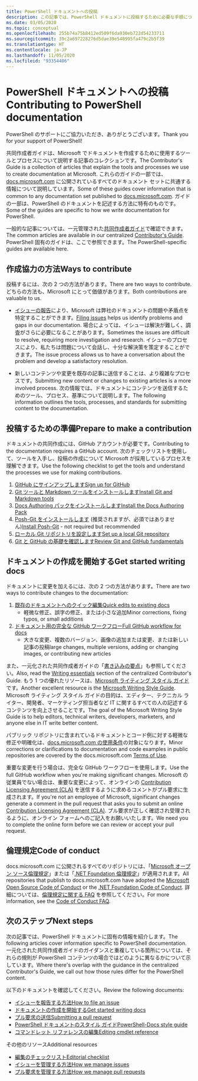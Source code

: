 ```yaml
---
title: PowerShell ドキュメントへの投稿
description: この記事では、PowerShell ドキュメントに投稿するために必要な手順について説明します。
ms.date: 03/05/2020
ms.topic: conceptual
ms.openlocfilehash: 255b74a75b8412ed509f6da930eb722d54233711
ms.sourcegitcommit: 39c2a697228276d5dae39e540995fa479c2b5f39
ms.translationtype: HT
ms.contentlocale: ja-JP
ms.lasthandoff: 11/05/2020
ms.locfileid: "93354406"
---
```

# <a name="contributing-to-powershell-documentation"></a><span data-ttu-id="10433-103">PowerShell ドキュメントへの投稿</span><span class="sxs-lookup"><span data-stu-id="10433-103">Contributing to PowerShell documentation</span></span>

<span data-ttu-id="10433-104">PowerShell のサポートにご協力いただき、ありがとうございます。</span><span class="sxs-lookup"><span data-stu-id="10433-104">Thank you for your support of PowerShell!</span></span>

<span data-ttu-id="10433-105">共同作成者ガイドは、Microsoft でドキュメントを作成するために使用するツールとプロセスについて説明する記事のコレクションです。</span><span class="sxs-lookup"><span data-stu-id="10433-105">The Contributor's Guide is a collection of articles that explain the tools and processes we use to create documentation at Microsoft.</span></span> <span data-ttu-id="10433-106">これらのガイドの一部では、[docs.microsoft.com][docs] に公開されているすべてのドキュメント セットに共通する情報について説明しています。</span><span class="sxs-lookup"><span data-stu-id="10433-106">Some of these guides cover information that is common to any documentation set published to [docs.microsoft.com][docs].</span></span> <span data-ttu-id="10433-107">ガイドの一部は、PowerShell のドキュメントを記述する方法に特有のものです。</span><span class="sxs-lookup"><span data-stu-id="10433-107">Some of the guides are specific to how we write documentation for PowerShell.</span></span>

<span data-ttu-id="10433-108">一般的な記事については、一元管理された[共同作成者ガイド][contribute]で確認できます。</span><span class="sxs-lookup"><span data-stu-id="10433-108">The common articles are available in our centralized [Contributor's Guide][contribute].</span></span> <span data-ttu-id="10433-109">PowerShell 固有のガイドは、ここで参照できます。</span><span class="sxs-lookup"><span data-stu-id="10433-109">The PowerShell-specific guides are available here.</span></span>

## <a name="ways-to-contribute"></a><span data-ttu-id="10433-110">作成協力の方法</span><span class="sxs-lookup"><span data-stu-id="10433-110">Ways to contribute</span></span>

<span data-ttu-id="10433-111">投稿するには、次の 2 つの方法があります。</span><span class="sxs-lookup"><span data-stu-id="10433-111">There are two ways to contribute.</span></span> <span data-ttu-id="10433-112">どちらの方法も、Microsoft にとって価値があります。</span><span class="sxs-lookup"><span data-stu-id="10433-112">Both contributions are valuable to us.</span></span>

- <span data-ttu-id="10433-113">[イシューの報告][file-an-issue]により、Microsoft は弊社のドキュメントの問題や矛盾点を特定することができます。</span><span class="sxs-lookup"><span data-stu-id="10433-113">[Filing issues][file-an-issue] helps us identify problems and gaps in our documentation.</span></span> <span data-ttu-id="10433-114">場合によっては、イシューは解決が難しく、調査がさらに必要になることがあります。</span><span class="sxs-lookup"><span data-stu-id="10433-114">Sometimes the issues are difficult to resolve, requiring more investigation and research.</span></span> <span data-ttu-id="10433-115">イシューのプロセスにより、私たちは問題について会話し、十分な解決策を策定することができます。</span><span class="sxs-lookup"><span data-stu-id="10433-115">The issue process allows us to have a conversation about the problem and develop a satisfactory resolution.</span></span>

- <span data-ttu-id="10433-116">新しいコンテンツや変更を既存の記事に送信することは、より複雑なプロセスです。</span><span class="sxs-lookup"><span data-stu-id="10433-116">Submitting new content or changes to existing articles is a more involved process.</span></span> <span data-ttu-id="10433-117">次の情報では、ドキュメントにコンテンツを送信するためのツール、プロセス、基準について説明します。</span><span class="sxs-lookup"><span data-stu-id="10433-117">The following information outlines the tools, processes, and standards for submitting content to the documentation.</span></span>

## <a name="prepare-to-make-a-contribution"></a><span data-ttu-id="10433-118">投稿するための準備</span><span class="sxs-lookup"><span data-stu-id="10433-118">Prepare to make a contribution</span></span>

<span data-ttu-id="10433-119">ドキュメントの共同作成には、GitHub アカウントが必要です。</span><span class="sxs-lookup"><span data-stu-id="10433-119">Contributing to the documentation requires a GitHub account.</span></span> <span data-ttu-id="10433-120">次のチェックリストを使用して、ツールを入手し、投稿の作成について Microsoft が採用しているプロセスを理解できます。</span><span class="sxs-lookup"><span data-stu-id="10433-120">Use the following checklist to get the tools and understand the processes we use for making contributions.</span></span>

1. [<span data-ttu-id="10433-121">GitHub にサインアップします</span><span class="sxs-lookup"><span data-stu-id="10433-121">Sign up for GitHub</span></span>](/contribute/get-started-setup-github)
1. [<span data-ttu-id="10433-122">Git ツールと Markdown ツールをインストールします</span><span class="sxs-lookup"><span data-stu-id="10433-122">Install Git and Markdown tools</span></span>](/contribute/get-started-setup-tools)
1. [<span data-ttu-id="10433-123">Docs Authoring パックをインストールします</span><span class="sxs-lookup"><span data-stu-id="10433-123">Install the Docs Authoring Pack</span></span>](/contribute/how-to-write-docs-auth-pack)
1. <span data-ttu-id="10433-124">[Posh-Git をインストールします][posh-git] (推奨されますが、必須ではありません)</span><span class="sxs-lookup"><span data-stu-id="10433-124">[Install Posh-Git][posh-git] - not required but recommended</span></span>
1. [<span data-ttu-id="10433-125">ローカル Git リポジトリを設定します</span><span class="sxs-lookup"><span data-stu-id="10433-125">Set up a local Git repository</span></span>](/contribute/get-started-setup-local)
1. [<span data-ttu-id="10433-126">Git と GitHub の基礎を確認します</span><span class="sxs-lookup"><span data-stu-id="10433-126">Review Git and GitHub fundamentals</span></span>](/contribute/git-github-fundamentals)

## <a name="get-started-writing-docs"></a><span data-ttu-id="10433-127">ドキュメントの作成を開始する</span><span class="sxs-lookup"><span data-stu-id="10433-127">Get started writing docs</span></span>

<span data-ttu-id="10433-128">ドキュメントに変更を加えるには、次の 2 つの方法があります。</span><span class="sxs-lookup"><span data-stu-id="10433-128">There are two ways to contribute changes to the documentation:</span></span>

1. [<span data-ttu-id="10433-129">既存のドキュメントへのクイック編集</span><span class="sxs-lookup"><span data-stu-id="10433-129">Quick edits to existing docs</span></span>](/contribute/#quick-edits-to-existing-documents)
   - <span data-ttu-id="10433-130">軽微な修正、誤字の修正、または小さな追加</span><span class="sxs-lookup"><span data-stu-id="10433-130">Minor corrections, fixing typos, or small additions</span></span>
1. [<span data-ttu-id="10433-131">ドキュメント用の完全な GitHub ワークフロー</span><span class="sxs-lookup"><span data-stu-id="10433-131">Full GitHub workflow for docs</span></span>](/contribute/how-to-write-workflows-major)
   - <span data-ttu-id="10433-132">大きな変更、複数のバージョン、画像の追加または変更、または新しい記事の投稿</span><span class="sxs-lookup"><span data-stu-id="10433-132">large changes, multiple versions, adding or changing images, or contributing new articles</span></span>

<span data-ttu-id="10433-133">また、一元化された共同作成者ガイドの「[書き込みの要点](/contribute/style-quick-start)」も参照してください。</span><span class="sxs-lookup"><span data-stu-id="10433-133">Also, read the [Writing essentials](/contribute/style-quick-start) section of the centralized Contributor's Guide.</span></span> <span data-ttu-id="10433-134">もう 1 つの優れたリソースは、[Microsoft ライティング スタイル ガイド][style-guide]です。</span><span class="sxs-lookup"><span data-stu-id="10433-134">Another excellent resource is the [Microsoft Writing Style Guide][style-guide].</span></span> <span data-ttu-id="10433-135">Microsoft ライティング スタイル ガイドの目的は、エディター、テクニカル ライター、開発者、マーケティング担当者など IT に関するすべての人の記述するコンテンツを向上させることです。</span><span class="sxs-lookup"><span data-stu-id="10433-135">The goal of the Microsoft Writing Style Guide is to help editors, technical writers, developers, marketers, and anyone else in IT write better content.</span></span>

<span data-ttu-id="10433-136">パブリック リポジトリに含まれているドキュメントとコード例に対する軽微な修正や明確化は、[docs.microsoft.com の使用条件][terms-of-use]の対象になります。</span><span class="sxs-lookup"><span data-stu-id="10433-136">Minor corrections or clarifications to documentation and code examples in public repositories are covered by the docs.microsoft.com [Terms of Use][terms-of-use].</span></span>

<span data-ttu-id="10433-137">重要な変更を行う場合は、完全な GitHub ワークフローを使用します。</span><span class="sxs-lookup"><span data-stu-id="10433-137">Use the full GitHub workflow when you're making significant changes.</span></span> <span data-ttu-id="10433-138">Microsoft の従業員でない場合は、重要な変更によって、オンラインの [Contribution Licensing Agreement (CLA)][cla] を送信するように求めるコメントがプル要求に生成されます。</span><span class="sxs-lookup"><span data-stu-id="10433-138">If you're not an employee of Microsoft, significant changes generate a comment in the pull request that asks you to submit an online [Contribution Licensing Agreement (CLA)][cla].</span></span> <span data-ttu-id="10433-139">プル要求が正しく確認され受理されるように、オンライン フォームへのご記入をお願いいたします。</span><span class="sxs-lookup"><span data-stu-id="10433-139">We need you to complete the online form before we can review or accept your pull request.</span></span>

## <a name="code-of-conduct"></a><span data-ttu-id="10433-140">倫理規定</span><span class="sxs-lookup"><span data-stu-id="10433-140">Code of conduct</span></span>

<span data-ttu-id="10433-141">docs.microsoft.com に公開されるすべてのリポジトリには、「[Microsoft オープン ソース倫理規定](https://opensource.microsoft.com/codeofconduct/)」または「[.NET Foundation 倫理規定](https://dotnetfoundation.org/code-of-conduct)」が適用されます。</span><span class="sxs-lookup"><span data-stu-id="10433-141">All repositories that publish to docs.microsoft.com have adopted the [Microsoft Open Source Code of Conduct](https://opensource.microsoft.com/codeofconduct/) or the [.NET Foundation Code of Conduct](https://dotnetfoundation.org/code-of-conduct).</span></span> <span data-ttu-id="10433-142">詳細については、[倫理規定に関する FAQ](https://opensource.microsoft.com/codeofconduct/faq/) を参照してください。</span><span class="sxs-lookup"><span data-stu-id="10433-142">For more information, see the [Code of Conduct FAQ](https://opensource.microsoft.com/codeofconduct/faq/).</span></span>

## <a name="next-steps"></a><span data-ttu-id="10433-143">次のステップ</span><span class="sxs-lookup"><span data-stu-id="10433-143">Next steps</span></span>

<span data-ttu-id="10433-144">次の記事では、PowerShell ドキュメントに固有の情報を紹介します。</span><span class="sxs-lookup"><span data-stu-id="10433-144">The following articles cover information specific to PowerShell documentation.</span></span> <span data-ttu-id="10433-145">一元化された共同作成者ガイドのガイダンスと重複している箇所については、それらの規則が PowerShell コンテンツの場合ではどのように異なるかについて示しています。</span><span class="sxs-lookup"><span data-stu-id="10433-145">Where there's overlap with the guidance in the centralized Contributor's Guide, we call out how those rules differ for the PowerShell content.</span></span>

<span data-ttu-id="10433-146">以下のドキュメントを確認してください。</span><span class="sxs-lookup"><span data-stu-id="10433-146">Review the following documents:</span></span>

- [<span data-ttu-id="10433-147">イシューを報告する方法</span><span class="sxs-lookup"><span data-stu-id="10433-147">How to file an issue</span></span>](file-an-issue.md)
- [<span data-ttu-id="10433-148">ドキュメントの作成を開始する</span><span class="sxs-lookup"><span data-stu-id="10433-148">Get started writing docs</span></span>](get-started-writing.md)
- [<span data-ttu-id="10433-149">プル要求の送信</span><span class="sxs-lookup"><span data-stu-id="10433-149">Submitting a pull request</span></span>](pull-requests.md)
- [<span data-ttu-id="10433-150">PowerShell ドキュメントのスタイル ガイド</span><span class="sxs-lookup"><span data-stu-id="10433-150">PowerShell-Docs style guide</span></span>](powershell-style-guide.md)
- [<span data-ttu-id="10433-151">コマンドレット リファレンスの編集</span><span class="sxs-lookup"><span data-stu-id="10433-151">Editing cmdlet reference</span></span>](editing-cmdlet-ref.md)

<span data-ttu-id="10433-152">その他のリソース</span><span class="sxs-lookup"><span data-stu-id="10433-152">Additional resources</span></span>

- [<span data-ttu-id="10433-153">編集のチェックリスト</span><span class="sxs-lookup"><span data-stu-id="10433-153">Editorial checklist</span></span>](editorial-checklist.md)
- [<span data-ttu-id="10433-154">イシューを管理する方法</span><span class="sxs-lookup"><span data-stu-id="10433-154">How we manage issues</span></span>](managing-issues.md)
- [<span data-ttu-id="10433-155">プル要求を管理する方法</span><span class="sxs-lookup"><span data-stu-id="10433-155">How we manage pull requests</span></span>](managing-pull-requests.md)

<!--link refs-->
[cla]: https://cla.microsoft.com/
[contribute]: /contribute/
[docs]: https://docs.microsoft.com/
[file-an-issue]: file-an-issue.md
[posh-git]: https://www.powershellgallery.com/packages/posh-git
[psdocs]: /powershell
[style-guide]: /style-guide/welcome/
[terms-of-use]: /legal/termsofuse
